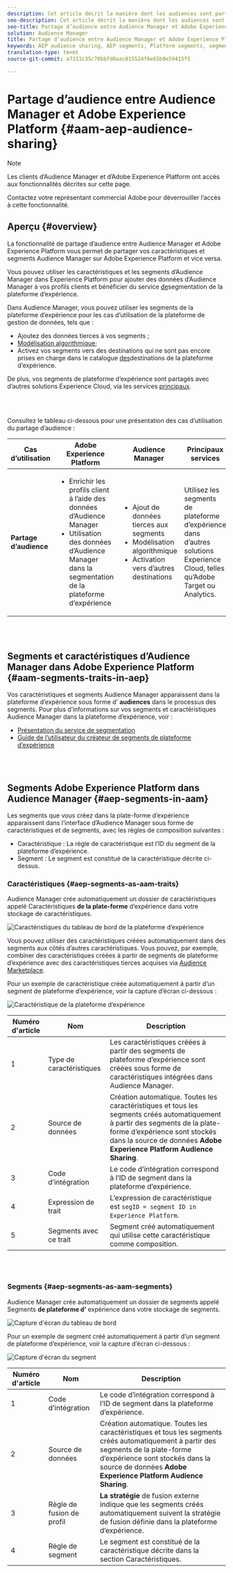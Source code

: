 ```yaml
---
description: Cet article décrit la manière dont les audiences sont partagées entre Audience Manager et Adobe Experience Platform.
seo-description: Cet article décrit la manière dont les audiences sont partagées entre Audience Manager et Adobe Experience Platform.
seo-title: Partage d’audience entre Audience Manager et Adobe Experience Platform
solution: Audience Manager
title: Partage d’audience entre Audience Manager et Adobe Experience Platform
keywords: AEP audience sharing, AEP segments, Platform segments, segment sharing, audience sharing, share segments
translation-type: tm+mt
source-git-commit: a7311c35c70bbfd0aac015524f6e65b0e59415f5

---
```



# Partage d’audience entre Audience Manager et Adobe Experience Platform {#aam-aep-audience-sharing}

>[!NOTE]
>
> Les clients d’Audience Manager et d’Adobe Experience Platform ont accès aux fonctionnalités décrites sur cette page.
>
> Contactez votre représentant commercial Adobe pour déverrouiller l’accès à cette fonctionnalité.

## Aperçu {#overview}

La fonctionnalité de partage d’audience entre Audience Manager et Adobe Experience Platform vous permet de partager vos caractéristiques et segments Audience Manager sur Adobe Experience Platform et vice versa.

Vous pouvez utiliser les caractéristiques et les segments d’Audience Manager dans Experience Platform pour ajouter des données d’Audience Manager à vos profils clients et bénéficier du service [de](https://www.adobe.io/apis/experienceplatform/home/profile-identity-segmentation/profile-identity-segmentation-services.html#!api-specification/markdown/narrative/technical_overview/segmentation/segmentation-overview.md)segmentation de la plateforme d’expérience.

Dans Audience Manager, vous pouvez utiliser les segments de la plateforme d’expérience pour les cas d’utilisation de la plateforme de gestion de données, tels que :
* Ajoutez des données [](/help/using/overview/data-types-collected.md#third-party-data) tierces à vos segments ;
* [Modélisation algorithmique](/help/using/features/algorithmic-models/understanding-models.md);
* Activez vos segments vers des destinations qui ne sont pas encore prises en charge dans le catalogue [des](https://docs.adobe.com/content/help/en/experience-platform/rtcdp/destinations/destinations-cat/destinations-catalog.html)destinations de la plateforme d’expérience.

De plus, vos segments de plateforme d’expérience sont partagés avec d’autres solutions Experience Cloud, via les services [principaux](https://docs.adobe.com/content/help/en/core-services/interface/experience-cloud.html).

<br> 

Consultez le tableau ci-dessous pour une présentation des cas d’utilisation du partage d’audience :

| **Cas d’utilisation** | **Adobe Experience Platform** | **Audience Manager** | **Principaux services** |
---------|----------|---------|---------
| **Partage d’audience** | <ul><li>Enrichir les profils client à l’aide des données d’Audience Manager</li><li>Utilisation des données d’Audience Manager dans la segmentation de la plateforme d’expérience</li></ul> | <ul><li>Ajout de données tierces aux segments</li><li>Modélisation algorithmique</li><li>Activation vers d’autres destinations</li></ul> | Utilisez les segments de plateforme d’expérience dans d’autres solutions Experience Cloud, telles qu’Adobe Target ou Analytics. |

<br> 

## Segments et caractéristiques d’Audience Manager dans Adobe Experience Platform {#aam-segments-traits-in-aep}

Vos caractéristiques et segments Audience Manager apparaissent dans la plateforme d’expérience sous forme d’ **audiences** dans le processus des segments. Pour plus d’informations sur vos segments et caractéristiques Audience Manager dans la plateforme d’expérience, voir :

* [Présentation du service de segmentation](https://www.adobe.io/apis/experienceplatform/home/profile-identity-segmentation/profile-identity-segmentation-services.html#!api-specification/markdown/narrative/technical_overview/segmentation/segmentation-overview.md)
* [Guide de l’utilisateur du créateur de segments de plateforme d’expérience](https://www.adobe.io/apis/experienceplatform/home/profile-identity-segmentation/profile-identity-segmentation-services.html#!api-specification/markdown/narrative/technical_overview/segmentation/segment-builder-guide.md)

<br> 

## Segments Adobe Experience Platform dans Audience Manager {#aep-segments-in-aam}

Les segments que vous créez dans la plate-forme d’expérience apparaissent dans l’interface d’Audience Manager sous forme de caractéristiques et de segments, avec les règles de composition suivantes :
* Caractéristique : La règle de caractéristique est l’ID du segment de la plateforme d’expérience.
* Segment : Le segment est constitué de la caractéristique décrite ci-dessus.

### Caractéristiques {#aep-segments-as-aam-traits}

Audience Manager crée automatiquement un dossier de caractéristiques appelé Caractéristiques **de la plate-forme** d’expérience dans votre stockage de caractéristiques.

![Caractéristiques du tableau de bord de la plateforme d’expérience](/help/using/integration/integration-aep/assets/aep-traits-dashboard.png)

Vous pouvez utiliser des caractéristiques créées automatiquement dans des segments aux côtés d’autres caractéristiques. Vous pouvez, par exemple, combiner des caractéristiques créées à partir de segments de plateforme d’expérience avec des caractéristiques tierces acquises via [Audience Marketplace](/help/using/features/audience-marketplace/audience-marketplace.md).

Pour un exemple de caractéristique créée automatiquement à partir d’un segment de plateforme d’expérience, voir la capture d’écran ci-dessous :

![Caractéristique de la plateforme d’expérience](/help/using/integration/integration-aep/assets/aep-trait.png)


| Numéro d&#39;article | Nom | Description |
---------|----------|---------
| 1 | Type de caractéristiques | Les caractéristiques créées à partir des segments de plateforme d’expérience sont créées sous forme de caractéristiques intégrées dans Audience Manager. |
| 2 | Source de données | Création automatique. Toutes les caractéristiques et tous les segments créés automatiquement à partir des segments de la plate-forme d’expérience sont stockés dans la source de données **Adobe Experience Platform Audience Sharing**. |
| 3 | Code d’intégration | Le code d’intégration correspond à l’ID de segment dans la plateforme d’expérience. |
| 4 | Expression de trait | L’expression de caractéristique est `segID = segment ID in Experience Platform`. |
| 5 | Segments avec ce trait | Segment créé automatiquement qui utilise cette caractéristique comme composition. |

<br> 

### Segments {#aep-segments-as-aam-segments}

Audience Manager crée automatiquement un dossier de segments appelé Segments **de plateforme d’** expérience dans votre stockage de segments.

![Capture d&#39;écran du tableau de bord](/help/using/integration/integration-aep/assets/aep-segments-dashboard.png)

Pour un exemple de segment créé automatiquement à partir d’un segment de plateforme d’expérience, voir la capture d’écran ci-dessous :

![Capture d&#39;écran du segment](/help/using/integration/integration-aep/assets/aep-segment.png)

| Numéro d&#39;article | Nom | Description |
---------|----------|---------
| 1 | Code d’intégration | Le code d’intégration correspond à l’ID de segment dans la plateforme d’expérience. |
| 2 | Source de données | Création automatique. Toutes les caractéristiques et tous les segments créés automatiquement à partir des segments de la plate-forme d’expérience sont stockés dans la source de données **Adobe Experience Platform Audience Sharing**. |
| 3 | Règle de fusion de profil | **La stratégie** de fusion externe indique que les segments créés automatiquement suivent la stratégie de fusion définie dans la plateforme d’expérience. |
| 4 | Règle de segment | Le segment est constitué de la caractéristique décrite dans la section [](#aep-segments-as-aam-traits)Caractéristiques. |
